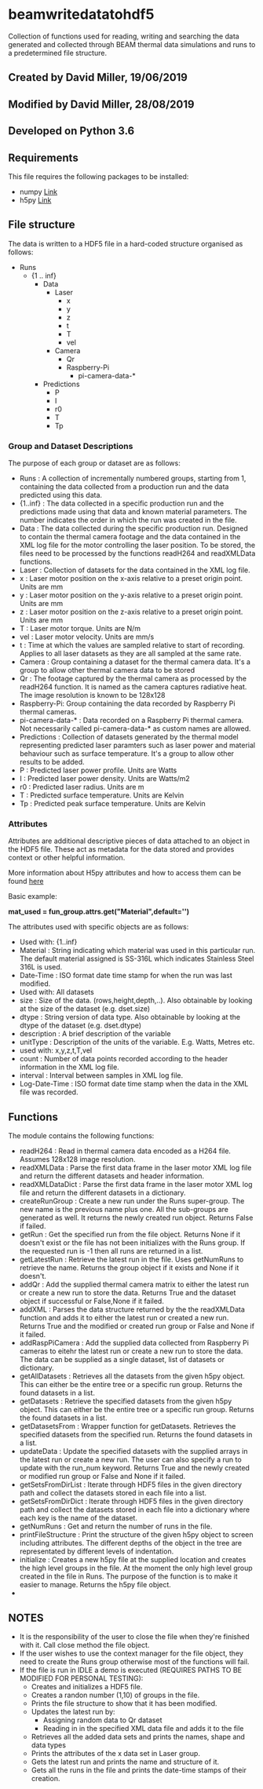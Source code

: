 # beamwritedatatohdf5
Collection of functions used for reading, writing and searching the data generated and collected through BEAM thermal data simulations and runs to a predetermined file structure.

## Created by David Miller, 19/06/2019
## Modified by David Miller, 28/08/2019

## Developed on Python 3.6

## Requirements
This file requires the following packages to be installed:
* numpy [Link](https://www.numpy.org/)
* h5py [Link](http://docs.h5py.org/en/stable/)

## File structure
The data is written to a HDF5 file in a hard-coded structure organised as follows:
* Runs
  * {1 .. inf}
    * Data
      * Laser
        * x
        * y
        * z
        * t
        * T
        * vel
      * Camera
        * Qr
        * Raspberry-Pi
          * pi-camera-data-*
    * Predictions
      * P
      * I
      * r0
      * T
      * Tp

### Group and Dataset Descriptions
The purpose of each group or dataset are as follows:
* Runs        : A collection of incrementally numbered groups, starting from 1, containing the data collected from a production run and the
                    data predicted using this data.
* {1..inf}    : The data collected in a specific production run and the predictions made using that data and known material parameters.
                    The number indicates the order in which the run was created in the file.
* Data        : The data collected during the specific production run. Designed to contain the thermal camera footage and the data contained
                    in the XML log file for the motor controlling the laser position. To be stored, the files need to be processed by the functions
                    readH264 and readXMLData functions.
* Laser       : Collection of datasets for the data contained in the XML log file.
* x           : Laser motor position on the x-axis relative to a preset origin point. Units are mm
* y           : Laser motor position on the y-axis relative to a preset origin point. Units are mm
* z           : Laser motor position on the z-axis relative to a preset origin point. Units are mm
* T           : Laser motor torque. Units are N/m
* vel         : Laser motor velocity. Units are mm/s
* t           : Time at which the values are sampled relative to start of recording. Applies to all laser datasets as they are all sampled at the same rate.
* Camera      : Group containing a dataset for the thermal camera data. It's a group to allow other thermal camera data to be stored
* Qr          : The footage captured by the thermal camera as processed by the readH264 function. It is named as the camera captures radiative heat.
                    The image resolution is known to be 128x128
* Raspberry-Pi: Group containing the data recorded by Raspberry Pi thermal cameras.
* pi-camera-data-* : Data recorded on a Raspberry Pi thermal camera. Not necessarily called pi-camera-data-* as custom names are allowed.
* Predictions : Collection of datasets generated by the thermal model representing predicted laser paramters such as laser power and material behaviour
                    such as surface temperature. It's a group to allow other results to be added.
* P           : Predicted laser power profile. Units are Watts
* I           : Predicted laser power density. Units are Watts/m2
* r0          : Predicted laser radius. Units are m
* T           : Predicted surface temperature. Units are Kelvin
* Tp          : Predicted peak surface temperature. Units are Kelvin

### Attributes
Attributes are additional descriptive pieces of data attached to an object in the HDF5 file. These act as metadata for the data stored and provides context or other helpful information. 

More information about H5py attributes and how to access them can be found [here](http://docs.h5py.org/en/stable/high/attr.html)

Basic example:

**mat_used = fun_group.attrs.get("Material",default='')**

The attributes used with specific objects are as follows:
* Used with: {1..inf}
 * Material : String indicating which material was used in this particular run. The default material assigned is SS-316L which     indicates Stainless Steel 316L is used.
 * Date-Time : ISO format date time stamp for when the run was last modified.
* Used with: All datasets
 * size : Size of the data. (rows,height,depth,..). Also obtainable by looking at the size of the dataset (e.g. dset.size)
 * dtype : String version of data type. Also obtainable by looking at the dtype of the dataset (e.g. dset.dtype)
 * description : A brief description of the variable
 * unitType : Description of the units of the variable. E.g. Watts, Metres etc.
* used with: x,y,z,t,T,vel
 * count : Number of data points recorded according to the header information in the XML log file.
 * interval : Interval between samples in XML log file.
 * Log-Date-Time : ISO format date time stamp when the data in the XML file was recorded.

## Functions
The module contains the following functions:
* readH264        : Read in thermal camera data encoded as a H264 file. Assumes 128x128 image resolution.
* readXMLData     : Parse the first data frame in the laser motor XML log file and return the different datasets and header information.
* readXMLDataDict : Parse the first data frame in the laser motor XML log file and return the different datasets in a dictionary.
* createRunGroup  : Create a new run under the Runs super-group. The new name is the previous name plus one. All the sub-groups are generated as well.
                        It returns the newly created run object. Returns False if failed.
* getRun          : Get the specified run from the file object. Returns None if it doesn't exist or the file has not been initializes with the Runs group.
                        If the requested run is -1 then all runs are returned in a list.
* getLatestRun    : Retrieve the latest run in the file. Uses getNumRuns to retrieve the name. Returns the group object if it exists and None if it doesn't.
* addQr           : Add the supplied thermal camera matrix to either the latest run or create a new run to store the data. Returns True and the dataset object
                        if successful or False,None if it failed.
* addXML          : Parses the data structure returned by the the readXMLData function and adds it to either the latest run or created a new run. Returns
                        True and the modified or created run group or False and None if it failed.
* addRaspPiCamera : Add the supplied data collected from Raspberry Pi cameras to eitehr the latest run or create a new run to store the data. The data can be supplied as a single dataset, list of datasets or dictionary. 
* getAllDatasets  : Retrieves all the datasets from the given h5py object. This can either be the entire tree or a specific run group. Returns the found
                        datasets in a list.
* getDatasets     : Retrieve the specified datasets from the given h5py object. This can either be the entire tree or a specific run group. Returns the found
                        datasets in a list.
* getDatasetsFrom : Wrapper function for getDatasets. Retrieves the specified datasets from the specified run. Returns the found datasets in a list.
* updateData      : Update the specified datasets with the supplied arrays in the latest run or create a new run. The user can also specify a run to update
                        with the run_num keyword. Returns True and the newly created or modified run group or False and None if it failed.
* getSetsFromDirList : Iterate through HDF5 files in the given directory path and collect the datasets stored in each file into a list.
* getSetsFromDirDict : Iterate through HDF5 files in the given directory path and collect the datasets stored in each file into a dictionary where each key is the name of the dataset.
* getNumRuns      : Get and return the number of runs in the file.
* printFileStructure : Print the structure of the given h5py object to screen including attributes. The different depths of the object in the tree are
                           representated by different levels of indentation.
* initialize      : Creates a new h5py file at the supplied location and creates the high level groups in the file. At the moment the only high level group
                        created in the file in Runs. The purpose of the function is to make it easier to manage. Returns the h5py file object.
* 

## NOTES
* It is the responsibility of the user to close the file when they're finished with it. Call close method the file object.
* If the user wishes to use the context manager for the file object, they need to create the Runs group otherwise most of the functions will fail.
* If the file is run in IDLE a demo is executed (REQUIRES PATHS TO BE MODIFIED FOR PERSONAL TESTING):
  * Creates and initializes a HDF5 file.
  * Creates a randon number (1,10) of groups in the file.
  * Prints the file structure to show that it has been modified.
  * Updates the latest run by:
    * Assigning random data to Qr dataset
    * Reading in in the specified XML data file and adds it to the file
  * Retrieves all the added data sets and prints the names, shape and data types
  * Prints the attributes of the x data set in Laser group.
  * Gets the latest run and prints the name and structure of it.
  * Gets all the runs in the file and prints the date-time stamps of their creation.
